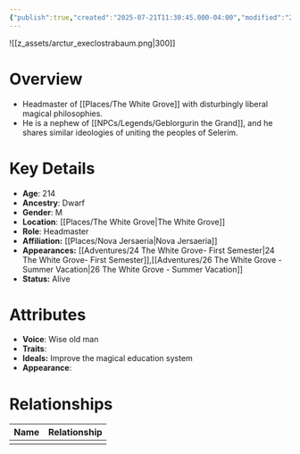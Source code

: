 ```yaml
---
{"publish":true,"created":"2025-07-21T11:30:45.000-04:00","modified":"2025-10-17T10:23:04.987-04:00","cssclasses":""}
---
```


![[z_assets/arctur_execlostrabaum.png|300]]

# Overview
- Headmaster of [[Places/The White Grove]] with disturbingly liberal magical philosophies.
- He is a nephew of [[NPCs/Legends/Geblorgurin the Grand]], and he shares similar ideologies of uniting the peoples of Selerim.

# Key Details
- **Age**: 214
- **Ancestry**: Dwarf
- **Gender**: M
- **Location**: [[Places/The White Grove\|The White Grove]]
- **Role**: Headmaster
- **Affiliation:** [[Places/Nova Jersaeria\|Nova Jersaeria]]
- **Appearances:** [[Adventures/24 The White Grove- First Semester\|24 The White Grove- First Semester]],[[Adventures/26 The White Grove - Summer Vacation\|26 The White Grove - Summer Vacation]]
- **Status:** Alive

# Attributes
- **Voice**: Wise old man
- **Traits**: 
- **Ideals:** Improve the magical education system
- **Appearance**: 

# Relationships

| Name | Relationship |
| ---- | ------------ |
|      |              |

